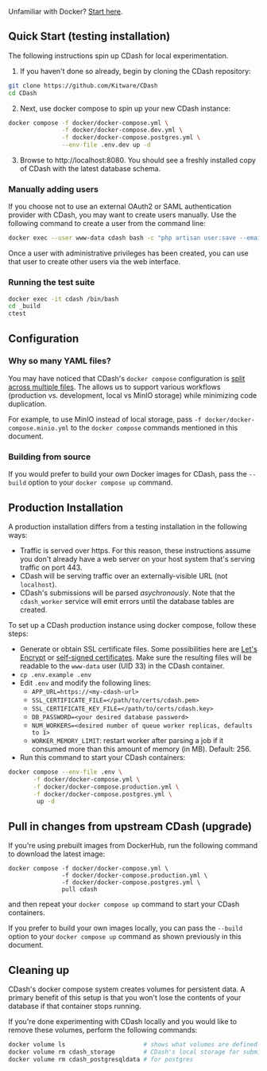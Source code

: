 Unfamiliar with Docker?  [Start here](https://docs.docker.com/get-started/).

## Quick Start (testing installation) ##

The following instructions spin up CDash for local experimentation.

1. If you haven't done so already, begin by cloning the CDash repository:

```bash
git clone https://github.com/Kitware/CDash
cd CDash
```

2. Next, use docker compose to spin up your new CDash instance:

```bash
docker compose -f docker/docker-compose.yml \
               -f docker/docker-compose.dev.yml \
               -f docker/docker-compose.postgres.yml \
               --env-file .env.dev up -d
```

3. Browse to http://localhost:8080.  You should see a freshly installed copy of CDash with the latest database schema.


### Manually adding users
If you choose not to use an external OAuth2 or SAML authentication provider with CDash, you may want to create users
manually.  Use the following command to create a user from the command line:
```bash
docker exec --user www-data cdash bash -c "php artisan user:save --email=<email> --password=<password> --firstname=<first name> --lastname=<last name> --institution=<institution> --admin=<1/0>"
```

Once a user with administrative privileges has been created, you can use that user to create other users via the web interface.

### Running the test suite
```bash
docker exec -it cdash /bin/bash
cd _build
ctest
```

## Configuration

### Why so many YAML files?
You may have noticed that CDash's `docker compose` configuration is [split across multiple files](https://docs.docker.com/compose/extends/). The allows us to support various workflows (production vs. development, local vs MinIO storage) while minimizing code duplication.

For example, to use MinIO instead of local storage, pass `-f docker/docker-compose.minio.yml` to the `docker compose` commands mentioned in this document.

### Building from source
If you would prefer to build your own Docker images for CDash, pass the `--build` option to your `docker compose up` command.


## Production Installation

A production installation differs from a testing installation in the following ways:
* Traffic is served over https. For this reason, these instructions assume you don't already have a web server on your host system that's serving traffic on port 443.
* CDash will be serving traffic over an externally-visible URL (not `localhost`).
* CDash's submissions will be parsed _asychronously_. Note that the `cdash_worker` service will emit errors until the database tables are created.

To set up a CDash production instance using docker compose, follow these steps:
* Generate or obtain SSL certificate files. Some possibilities here are [Let's Encrypt](https://letsencrypt.org/) or [self-signed certificates](https://wiki.debian.org/Self-Signed_Certificate). Make sure the resulting files will be readable to the `www-data` user (UID 33) in the CDash container.
* `cp .env.example .env`
* Edit `.env` and modify the following lines:
  - `APP_URL=https://<my-cdash-url>`
  - `SSL_CERTIFICATE_FILE=</path/to/certs/cdash.pem>`
  - `SSL_CERTIFICATE_KEY_FILE=</path/to/certs/cdash.key>`
  - `DB_PASSWORD=<your desired database password>`
  - `NUM_WORKERS=<desired number of queue worker replicas, defaults to 1>`
  - `WORKER_MEMORY_LIMIT`: restart worker after parsing a job if it consumed more than this amount of memory (in MB). Default: 256.
* Run this command to start your CDash containers:
```bash
docker compose --env-file .env \
	   -f docker/docker-compose.yml \
	   -f docker/docker-compose.production.yml \
	   -f docker/docker-compose.postgres.yml \
	    up -d
```


## Pull in changes from upstream CDash (upgrade)

If you're using prebuilt images from DockerHub, run the following command to download the latest image:

```
docker compose -f docker/docker-compose.yml \
               -f docker/docker-compose.production.yml \
               -f docker/docker-compose.postgres.yml \
               pull cdash
```

and then repeat your `docker compose up` command to start your CDash containers.

If you prefer to build your own images locally, you can pass the `--build` option to your `docker compose up` command as shown previously in this document.

## Cleaning up
CDash's docker compose system creates volumes for persistent data. A primary benefit of this setup is that you won't lose the contents of your database if that container stops running.

If you're done experimenting with CDash locally and you would like to remove these volumes, perform the following commands:
```bash
docker volume ls                      # shows what volumes are defined on your system
docker volume rm cdash_storage        # CDash's local storage for submission files
docker volume rm cdash_postgresqldata # for postgres
```

